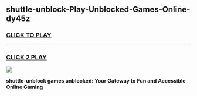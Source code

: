 
## shuttle-unblock-Play-Unblocked-Games-Online-dy45z
<h3>
<a href="https://premium76.site?title=shuttle-unblock&ref=25A">CLICK TO PLAY</a></h3>
<hr>

<h3>
<a href="https://premium76.site?title=shuttle-unblock&ref=25A">CLICK 2 PLAY</a>
  
</h3>

<a href="https://premium76.site?title=shuttle-unblock&ref=25A"><img src="https://clearcache.store/games.png"></a>


**shuttle-unblock games unblocked: Your Gateway to Fun and Accessible Online Gaming**
